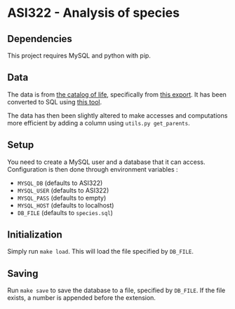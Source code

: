 # ASI322 - Analysis of species

## Dependencies

This project requires MySQL and python with pip.

## Data

The data is from [the catalog of life](https://www.catalogueoflife.org/),
specifically from [this export](https://api.checklistbank.org/dataset/9845/export.zip?format=DwCA).
It has been converted to SQL using [this tool](https://github.com/Canadensys/dwca2sql).

The data has then been slightly altered to make accesses and computations more
efficient by adding a column using `utils.py get_parents`.

## Setup

You need to create a MySQL user and a database that it can access.
Configuration is then done through environment variables :

- `MYSQL_DB` (defaults to ASI322)
- `MYSQL_USER` (defaults to ASI322)
- `MYSQL_PASS` (defaults to empty)
- `MYSQL_HOST` (defaults to localhost)
- `DB_FILE` (defaults to `species.sql`)

## Initialization

Simply run `make load`. This will load the file specified by `DB_FILE`.

## Saving

Run `make save` to save the database to a file, specified by `DB_FILE`.
If the file exists, a number is appended before the extension.
